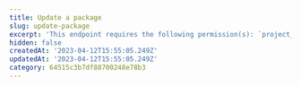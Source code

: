 ```yaml
---
title: Update a package
slug: update-package
excerpt: 'This endpoint requires the following permission(s): `project_configuration:packages:read_write`.'
hidden: false
createdAt: '2023-04-12T15:55:05.249Z'
updatedAt: '2023-04-12T15:55:05.249Z'
category: 64515c3b7df88700248e78b3
---
```

